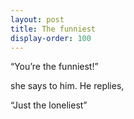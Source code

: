 ```yaml
---
layout: post
title: The funniest
display-order: 100
---
```


“You’re the funniest!”

she says to him. He replies,

“Just the loneliest”
